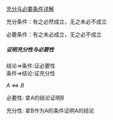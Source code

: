 [充分与必要条件详解](https://zhuanlan.zhihu.com/p/557047774)

充分条件：有之必然成立，无之未必不成立

必要条件：有之未必成立，无之必不成立

##### 证明充分性与必要性

结论⇒条件:证必要性 <BR>
条件⇒结论:证充分性 <BR>

$A\Leftrightarrow B$

必要性: 拿A的结论证明B <BR>

充分性: 拿B作为A的条件证明A的结论

